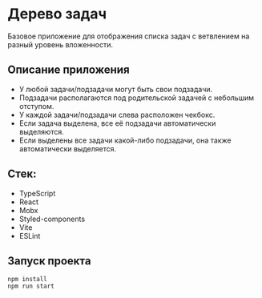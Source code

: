 # Дерево задач
Базовое приложение для отображения списка задач с ветвлением на разный уровень вложенности.

## Описание приложения
- У любой задачи/подзадачи могут быть свои подзадачи.
- Подзадачи располагаются под родительской задачей с небольшим отступом.
- У каждой задачи/подзадачи слева расположен чекбокс.
- Если задача выделена, все её подзадачи автоматически выделяются.
- Если выделены все задачи какой-либо подзадачи, она также автоматически выделяется.

## Стек:
- TypeScript
- React
- Mobx
- Styled-components
- Vite
- ESLint

## Запуск проекта
``` 
npm install 
npm run start
```
